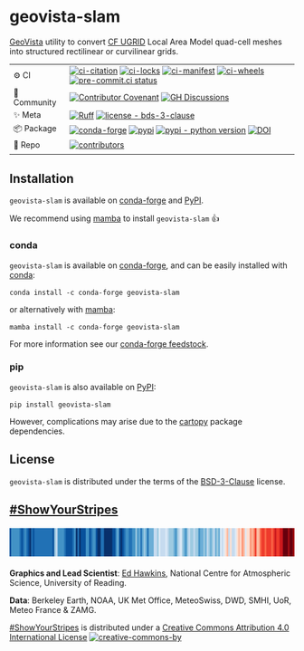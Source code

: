 # geovista-slam

[GeoVista](https://github.com/bjlittle/geovista) utility to convert [CF UGRID](https://ugrid-conventions.github.io/ugrid-conventions/) Local Area Model quad-cell meshes
into structured rectilinear or curvilinear grids.

|              |                                                                                                                                                                                                                                                                                                                                                                                                                                                                                                                                                                                                                                                                                                                                                                                                                                                                                                                     |
|--------------|---------------------------------------------------------------------------------------------------------------------------------------------------------------------------------------------------------------------------------------------------------------------------------------------------------------------------------------------------------------------------------------------------------------------------------------------------------------------------------------------------------------------------------------------------------------------------------------------------------------------------------------------------------------------------------------------------------------------------------------------------------------------------------------------------------------------------------------------------------------------------------------------------------------------|
| ⚙️ CI        | [![ci-citation](https://github.com/bjlittle/geovista-slam/actions/workflows/ci-citation.yml/badge.svg)](https://github.com/bjlittle/geovista-slam/actions/workflows/ci-citation.yml) [![ci-locks](https://github.com/bjlittle/geovista-slam/actions/workflows/ci-locks.yml/badge.svg)](https://github.com/bjlittle/geovista-slam/actions/workflows/ci-locks.yml) [![ci-manifest](https://github.com/bjlittle/geovista-slam/actions/workflows/ci-manifest.yml/badge.svg)](https://github.com/bjlittle/geovista-slam/actions/workflows/ci-manifest.yml) [![ci-wheels](https://github.com/bjlittle/geovista-slam/actions/workflows/ci-wheels.yml/badge.svg)](https://github.com/bjlittle/geovista-slam/actions/workflows/ci-wheels.yml) [![pre-commit.ci status](https://results.pre-commit.ci/badge/github/bjlittle/geovista-slam/main.svg)](https://results.pre-commit.ci/latest/github/bjlittle/geovista-slam/main) |
| 💬 Community | [![Contributor Covenant](https://img.shields.io/badge/contributor%20covenant-2.1-4baaaa.svg)](https://github.com/bjlittle/geovista-slam/blob/main/CODE_OF_CONDUCT.md) [![GH Discussions](https://img.shields.io/badge/github-discussions%20%F0%9F%92%AC-yellow?logo=github&logoColor=lightgrey)](https://github.com/bjlittle/geovista-slam/discussions)                                                                                                                                                                                                                                                                                                                                                                                                                                                                                                                                                             |
| ✨ Meta       | [![Ruff](https://img.shields.io/endpoint?url=https://raw.githubusercontent.com/charliermarsh/ruff/main/assets/badge/v1.json)](https://github.com/charliermarsh/ruff) [![license - bds-3-clause](https://img.shields.io/github/license/bjlittle/slam)](https://github.com/bjlittle/slam/blob/main/LICENSE)                                                                                                                                                                                                                                                                                                                                                                                                                                                                                                                                                                                                           |
| 📦 Package   | [![conda-forge](https://img.shields.io/conda/vn/conda-forge/geovista-slam?color=orange&label=conda-forge&logo=conda-forge&logoColor=white)](https://anaconda.org/conda-forge/geovista-slam) [![pypi](https://img.shields.io/pypi/v/geovista-slam?color=orange&label=pypi&logo=python&logoColor=white)](https://pypi.org/project/geovista-slam/) [![pypi - python version](https://img.shields.io/pypi/pyversions/geovista-slam.svg?color=orange&logo=python&label=python&logoColor=white)](https://pypi.org/project/geovista-slam/) [![DOI](https://zenodo.org/badge/DOI/10.5281/zenodo.7837322.svg)](https://doi.org/10.5281/zenodo.7837322)                                                                                                                                                                                                                                                                       |
| 🧰 Repo      | [![contributors](https://img.shields.io/github/contributors/bjlittle/slam)](https://github.com/bjlittle/slam/graphs/contributors)                                                                                                                                                                                                                                                                                                                                                                                                                                                                                                                                                                                                                                                                                                                                                                                   |
|              |                                                                                                                                                                                                                                                                                                                                                                                                                                                                                                                                                                                                                                                                                                                                                                                                                                                                                                                     |

## Installation

`geovista-slam` is available on [conda-forge](https://anaconda.org/conda-forge/geovista-slam) and [PyPI](https://pypi.org/project/geovista-slam/).

We recommend using [mamba](https://github.com/mamba-org/mamba) to install `geovista-slam` 👍

### conda

`geovista-slam` is available on [conda-forge](https://anaconda.org/conda-forge/geovista-slam), and can be easily installed with [conda](https://docs.conda.io/projects/conda/en/latest/index.html):
```shell
conda install -c conda-forge geovista-slam
```
or alternatively with [mamba](https://github.com/mamba-org/mamba):
```shell
mamba install -c conda-forge geovista-slam
```
For more information see our [conda-forge feedstock](https://github.com/conda-forge/geovista-slam-feedstock).

### pip

`geovista-slam` is also available on [PyPI](https://pypi.org/project/geovista/):

```shell
pip install geovista-slam
```

However, complications may arise due to the [cartopy](https://pypi.org/project/cartopy/) package dependencies.


## License

`geovista-slam` is distributed under the terms of the [BSD-3-Clause](https://spdx.org/licenses/BSD-3-Clause.html) license.


## [#ShowYourStripes](https://showyourstripes.info/s/globe)

<h4 align="center">
  <a href="https://showyourstripes.info/s/globe">
    <img src="https://raw.githubusercontent.com/ed-hawkins/show-your-stripes/master/2021/GLOBE---1850-2021-MO.png"
         height="50" width="800"
         alt="#showyourstripes Global 1850-2021"></a>
</h4>

**Graphics and Lead Scientist**: [Ed Hawkins](http://www.met.reading.ac.uk/~ed/home/index.php), National Centre for Atmospheric Science, University of Reading.

**Data**: Berkeley Earth, NOAA, UK Met Office, MeteoSwiss, DWD, SMHI, UoR, Meteo France & ZAMG.

<p>
<a href="https://showyourstripes.info/s/globe">#ShowYourStripes</a> is distributed under a
<a href="https://creativecommons.org/licenses/by/4.0/">Creative Commons Attribution 4.0 International License</a>
<a href="https://creativecommons.org/licenses/by/4.0/">
  <img src="https://i.creativecommons.org/l/by/4.0/80x15.png" alt="creative-commons-by" style="border-width:0"></a>
</p>
